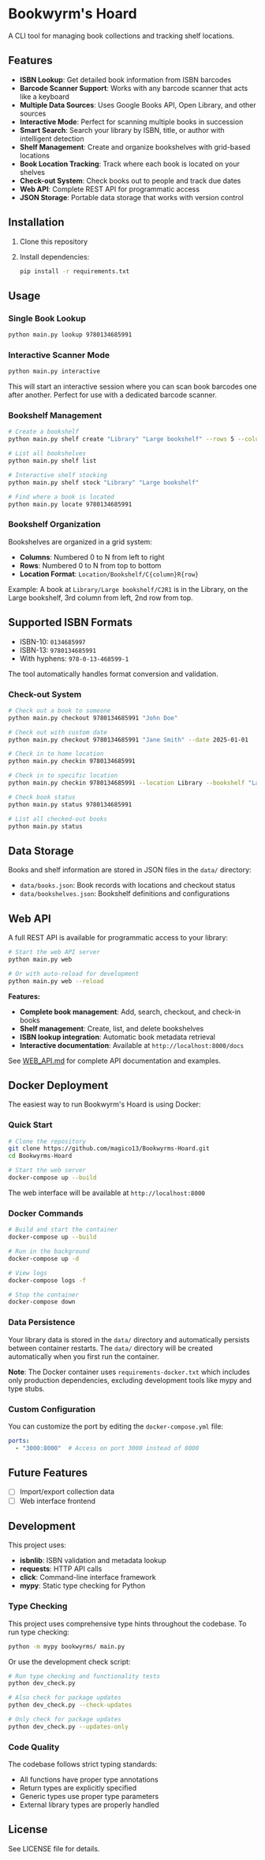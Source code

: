 # Bookwyrm's Hoard

A CLI tool for managing book collections and tracking shelf locations.

## Features

- **ISBN Lookup**: Get detailed book information from ISBN barcodes
- **Barcode Scanner Support**: Works with any barcode scanner that acts like a keyboard
- **Multiple Data Sources**: Uses Google Books API, Open Library, and other sources
- **Interactive Mode**: Perfect for scanning multiple books in succession
- **Smart Search**: Search your library by ISBN, title, or author with intelligent detection
- **Shelf Management**: Create and organize bookshelves with grid-based locations
- **Book Location Tracking**: Track where each book is located on your shelves
- **Check-out System**: Check books out to people and track due dates
- **Web API**: Complete REST API for programmatic access
- **JSON Storage**: Portable data storage that works with version control

## Installation

1. Clone this repository
2. Install dependencies:

   ```bash
   pip install -r requirements.txt
   ```

## Usage

### Single Book Lookup

```bash
python main.py lookup 9780134685991
```

### Interactive Scanner Mode

```bash
python main.py interactive
```

This will start an interactive session where you can scan book barcodes one after another. Perfect for use with a dedicated barcode scanner.

### Bookshelf Management

```bash
# Create a bookshelf
python main.py shelf create "Library" "Large bookshelf" --rows 5 --columns 4

# List all bookshelves
python main.py shelf list

# Interactive shelf stocking
python main.py shelf stock "Library" "Large bookshelf"

# Find where a book is located
python main.py locate 9780134685991
```

### Bookshelf Organization

Bookshelves are organized in a grid system:

- **Columns**: Numbered 0 to N from left to right
- **Rows**: Numbered 0 to N from top to bottom
- **Location Format**: `Location/Bookshelf/C{column}R{row}`

Example: A book at `Library/Large bookshelf/C2R1` is in the Library, on the Large bookshelf, 3rd column from left, 2nd row from top.

## Supported ISBN Formats

- ISBN-10: `0134685997`
- ISBN-13: `9780134685991`
- With hyphens: `978-0-13-468599-1`

The tool automatically handles format conversion and validation.

### Check-out System

```bash
# Check out a book to someone
python main.py checkout 9780134685991 "John Doe"

# Check out with custom date
python main.py checkout 9780134685991 "Jane Smith" --date 2025-01-01

# Check in to home location
python main.py checkin 9780134685991

# Check in to specific location
python main.py checkin 9780134685991 --location Library --bookshelf "Large bookshelf" --column 0 --row 1

# Check book status
python main.py status 9780134685991

# List all checked-out books
python main.py status
```

## Data Storage

Books and shelf information are stored in JSON files in the `data/` directory:

- `data/books.json`: Book records with locations and checkout status
- `data/bookshelves.json`: Bookshelf definitions and configurations

## Web API

A full REST API is available for programmatic access to your library:

```bash
# Start the web API server
python main.py web

# Or with auto-reload for development
python main.py web --reload
```

**Features:**

- **Complete book management**: Add, search, checkout, and check-in books
- **Shelf management**: Create, list, and delete bookshelves
- **ISBN lookup integration**: Automatic book metadata retrieval
- **Interactive documentation**: Available at `http://localhost:8000/docs`

See [WEB_API.md](WEB_API.md) for complete API documentation and examples.

## Docker Deployment

The easiest way to run Bookwyrm's Hoard is using Docker:

### Quick Start

```bash
# Clone the repository
git clone https://github.com/magico13/Bookwyrms-Hoard.git
cd Bookwyrms-Hoard

# Start the web server
docker-compose up --build
```

The web interface will be available at `http://localhost:8000`

### Docker Commands

```bash
# Build and start the container
docker-compose up --build

# Run in the background
docker-compose up -d

# View logs
docker-compose logs -f

# Stop the container
docker-compose down
```

### Data Persistence

Your library data is stored in the `data/` directory and automatically persists between container restarts. The `data/` directory will be created automatically when you first run the container.

**Note**: The Docker container uses `requirements-docker.txt` which includes only production dependencies, excluding development tools like mypy and type stubs.

### Custom Configuration

You can customize the port by editing the `docker-compose.yml` file:

```yaml
ports:
  - "3000:8000"  # Access on port 3000 instead of 8000
```

## Future Features

- [ ] Import/export collection data
- [ ] Web interface frontend

## Development

This project uses:

- **isbnlib**: ISBN validation and metadata lookup
- **requests**: HTTP API calls
- **click**: Command-line interface framework
- **mypy**: Static type checking for Python

### Type Checking

This project uses comprehensive type hints throughout the codebase. To run type checking:

```bash
python -m mypy bookwyrms/ main.py
```

Or use the development check script:

```bash
# Run type checking and functionality tests
python dev_check.py

# Also check for package updates
python dev_check.py --check-updates

# Only check for package updates
python dev_check.py --updates-only
```

### Code Quality

The codebase follows strict typing standards:

- All functions have proper type annotations
- Return types are explicitly specified
- Generic types use proper type parameters
- External library types are properly handled

## License

See LICENSE file for details.
